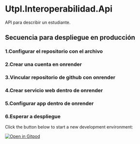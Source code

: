 # Utpl.Interoperabilidad.Api

API para describir un estudiante.

## Secuencia para despliegue en producción
### 1.Configurar el repositorio con el archivo
### 2.Crear una cuenta en onrender
### 3.Vincular repositorio de github con onrender
### 4.Crear servicio web dentro de onrender
### 5.Configurar app dentro de onrender
### 6.Esperar a despliegue


Click the button below to start a new development environment:

[![Open in Gitpod](https://gitpod.io/button/open-in-gitpod.svg)](https://gitpod.io/#https://github.com/utpl-svramirez/Utpl.Interoperabilidad.Api.git)
